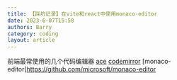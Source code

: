 ```yaml
---
title: 【踩坑记录】在vite和react中使用monaco-editor
date: 2023-6-07T15:58
authors: Barry
category: coding
layout: article
---
```


前端最常使用的几个代码编辑器
[ace](https://ace.c9.io/)
[codemirror](https://codemirror.net/5/)
[monaco-editor]https://github.com/microsoft/monaco-editor
